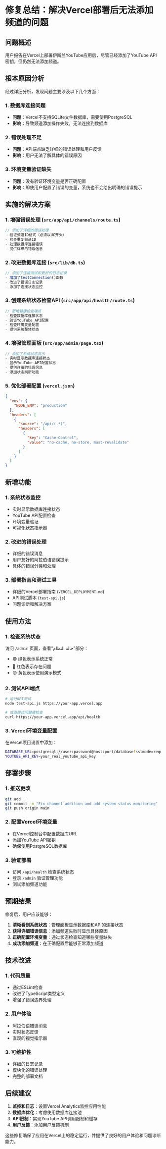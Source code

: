 # 修复总结：解决Vercel部署后无法添加频道的问题

## 问题概述
用户报告在Vercel上部署伊斯兰YouTube应用后，尽管已经添加了YouTube API密钥，但仍然无法添加频道。

## 根本原因分析
经过详细分析，发现问题主要涉及以下几个方面：

### 1. 数据库连接问题
- **问题**：Vercel不支持SQLite文件数据库，需要使用PostgreSQL
- **影响**：导致频道添加操作失败，无法连接到数据库

### 2. 错误处理不足
- **问题**：API端点缺乏详细的错误处理和用户反馈
- **影响**：用户无法了解具体的错误原因

### 3. 环境变量验证缺失
- **问题**：没有验证环境变量是否正确配置
- **影响**：即使用户配置了错误的变量，系统也不会给出明确的错误提示

## 实施的解决方案

### 1. 增强错误处理 (`src/app/api/channels/route.ts`)
```typescript
// 添加了详细的错误处理
- 验证频道ID格式（必须以UC开头）
- 检查重复频道ID
- 处理数据库连接错误
- 提供详细的错误信息
```

### 2. 改进数据库连接 (`src/lib/db.ts`)
```typescript
// 添加了连接测试和更好的日志记录
- 增加了testConnection()函数
- 改进了错误日志记录
- 添加了连接状态监控
```

### 3. 创建系统状态检查API (`src/app/api/health/route.ts`)
```typescript
// 新增健康检查端点
- 检查数据库连接状态
- 验证YouTube API配置
- 检查环境变量配置
- 提供系统整体状态
```

### 4. 增强管理面板 (`src/app/admin/page.tsx`)
```typescript
// 添加了系统状态显示
- 实时显示数据库连接状态
- 显示YouTube API配置状态
- 提供详细的错误信息
- 添加状态刷新功能
```

### 5. 优化部署配置 (`vercel.json`)
```json
{
  "env": {
    "NODE_ENV": "production"
  },
  "headers": [
    {
      "source": "/api/(.*)",
      "headers": [
        {
          "key": "Cache-Control",
          "value": "no-cache, no-store, must-revalidate"
        }
      ]
    }
  ]
}
```

## 新增功能

### 1. 系统状态监控
- 实时显示数据库连接状态
- YouTube API配置检查
- 环境变量验证
- 可视化状态指示器

### 2. 改进的错误处理
- 详细的错误消息
- 用户友好的阿拉伯语错误提示
- 具体的错误分类和处理

### 3. 部署指南和测试工具
- 详细的Vercel部署指南 (`VERCEL_DEPLOYMENT.md`)
- API测试脚本 (`test-api.js`)
- 问题诊断和解决方案

## 使用方法

### 1. 检查系统状态
访问 `/admin` 页面，查看"حالة النظام"部分：
- 🟢 绿色表示系统正常
- 🔴 红色表示存在问题
- 🟡 黄色表示使用演示模式

### 2. 测试API端点
```bash
# 运行API测试
node test-api.js https://your-app.vercel.app

# 或直接访问健康检查
curl https://your-app.vercel.app/api/health
```

### 3. Vercel环境变量配置
在Vercel项目设置中添加：
```bash
DATABASE_URL=postgresql://user:password@host:port/database?sslmode=require
YOUTUBE_API_KEY=your_real_youtube_api_key
```

## 部署步骤

### 1. 推送更改
```bash
git add .
git commit -m "Fix channel addition and add system status monitoring"
git push origin main
```

### 2. 配置Vercel环境变量
- 在Vercel控制台中配置数据库URL
- 添加YouTube API密钥
- 确保使用PostgreSQL数据库

### 3. 验证部署
- 访问 `/api/health` 检查系统状态
- 登录 `/admin` 验证管理功能
- 测试添加频道功能

## 预期结果

修复后，用户应该能够：

1. **清晰看到系统状态**：管理面板显示数据库和API的连接状态
2. **获得详细错误信息**：添加频道失败时显示具体原因
3. **正确配置环境变量**：通过状态检查知道哪些变量缺失
4. **成功添加频道**：在正确配置后能够正常添加频道

## 技术改进

### 1. 代码质量
- 通过ESLint检查
- 改进了TypeScript类型定义
- 增强了错误边界处理

### 2. 用户体验
- 阿拉伯语错误消息
- 实时状态反馈
- 直观的视觉指示器

### 3. 可维护性
- 详细的日志记录
- 模块化的错误处理
- 完整的部署文档

## 后续建议

1. **监控和日志**：设置Vercel Analytics监控应用性能
2. **数据库优化**：考虑使用数据库连接池
3. **API限制**：实现YouTube API调用限制和缓存
4. **用户反馈**：添加用户反馈机制

这些修复确保了应用在Vercel上的稳定运行，并提供了良好的用户体验和问题诊断能力。